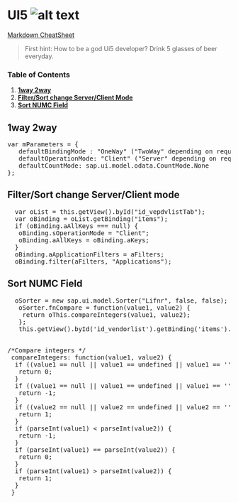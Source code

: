 # UI5 ![alt text](https://sapui5.hana.ondemand.com/resources/sap/ui/documentation/sdk/images/logo_ui5.png "SAPUI5")
[Markdown CheatSheet](https://github.com/adam-p/markdown-here/wiki/Markdown-Cheatsheet)

>First hint: How to be a god Ui5 developer? Drink 5 glasses of beer everyday.

### Table of Contents
1. **[1way 2way](#1way-2way)**<br>
2. **[Filter/Sort change Server/Client Mode](#filtersort-change-serverclient-mode)**<br>
3. **[Sort NUMC Field](#sort-nunc-field)**<br>

## 1way 2way

<pre>
var mParameters = {
   defaultBindingMode : "OneWay" ("TwoWay" depending on requirement)
   defaultOperationMode: "Client" ("Server" depending on requirement)
   defaultCountMode: sap.ui.model.odata.CountMode.None
};
</pre>

## Filter/Sort change Server/Client mode

<pre>
  var oList = this.getView().byId("id_vepdvlistTab");
  var oBinding = oList.getBinding("items");
  if (oBinding.aAllKeys === null) {
   oBinding.sOperationMode = "Client";
   oBinding.aAllKeys = oBinding.aKeys;
  }
  oBinding.aApplicationFilters = aFilters;
  oBinding.filter(aFilters, "Applications");
</pre>

## Sort NUMC Field

<pre>
  oSorter = new sap.ui.model.Sorter("Lifnr", false, false);
   oSorter.fnCompare = function(value1, value2) {
    return oThis.compareIntegers(value1, value2);
   };
   this.getView().byId('id_vendorlist').getBinding('items').sort([oSorter]);


/*Compare integers */
 compareIntegers: function(value1, value2) {
  if ((value1 == null || value1 == undefined || value1 == '') && (value2 == null || value2 == undefined || value2 == '')) {
   return 0;
  }
  if ((value1 == null || value1 == undefined || value1 == '')) {
   return -1;
  }
  if ((value2 == null || value2 == undefined || value2 == '')) {
   return 1;
  }
  if (parseInt(value1) < parseInt(value2)) {
   return -1;
  }
  if (parseInt(value1) == parseInt(value2)) {
   return 0;
  }
  if (parseInt(value1) > parseInt(value2)) {
   return 1;
  }
 }
</pre>
